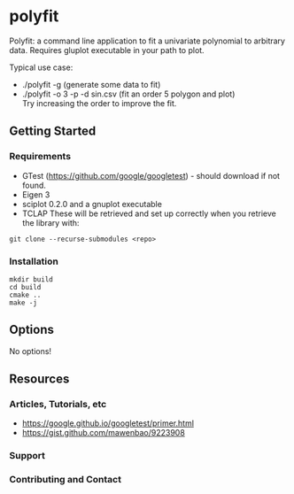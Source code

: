 # polyfit
Polyfit: a command line application to fit a univariate polynomial to arbitrary data. Requires gluplot executable in your path to plot.

Typical use case:        
* ./polyfit -g (generate some data to fit)
* ./polyfit -o 3 -p -d sin.csv (fit an order 5 polygon and plot)          
Try increasing the order to improve the fit.

## Getting Started
### Requirements
* GTest (https://github.com/google/googletest) - should download if not found.
* Eigen 3
* sciplot 0.2.0 and a gnuplot executable
* TCLAP
These will be retrieved and set up correctly when you retrieve the library with:
```````
git clone --recurse-submodules <repo>
```````

### Installation
```````
mkdir build
cd build
cmake ..
make -j
```````

## Options
No options!

## Resources
### Articles, Tutorials, etc
* https://google.github.io/googletest/primer.html
* https://gist.github.com/mawenbao/9223908

### Support

### Contributing and Contact


